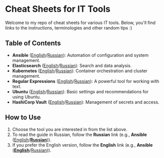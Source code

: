 # Cheat Sheets for IT Tools

Welcome to my repo of cheat sheets for various IT tools. Below, you'll find links to the instructions, terminologies and other random tips :)

## Table of Contents

- **Ansible** ([English](en/ansible-en.md)/[Russian](ru/ansible-ru.md)): Automation of configuration and system management.
- **Elasticsearch** ([English](en/elastic-en.md)/[Russian](ru/elastic-ru.md)): Search and data analysis.
- **Kubernetes** ([English](en/kube-en.md)/[Russian](ru/kube-ru.md)): Container orchestration and cluster management.
- **Regular Expressions** ([English](en/regex-en.md)/[Russian](ru/regex-ru.md)): A powerful tool for working with text.
- **Ubuntu** ([English](en/ubuntu-en.md)/[Russian](ru/ubuntu-ru.md)): Basic settings and recommendations for using Ubuntu.
- **HashiCorp Vault** ([English](en/vault-en.md)/[Russian](ru/vault-ru.md)): Management of secrets and access.

## How to Use

1. Choose the tool you are interested in from the list above.
2. To read the guide in Russian, follow the **Russian** link (e.g., **Ansible** ([English](en/ansible-en.md)/[**Russian**](ru/ansible-ru.md))).
3. If you prefer the English version, follow the **English** link (e.g., **Ansible** ([**English**](en/ansible-en.md)/[Russian](ru/ansible-ru.md))).
